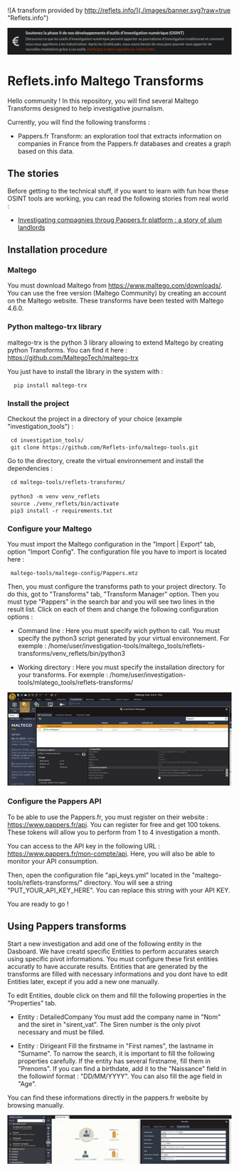 ![A transform provided by http://reflets.info/](./images/banner.svg?raw=true "Reflets.info")

[<img src="./images/cagnotte.png">](https://donorbox.org/reflets-2)

# Reflets.info Maltego Transforms

Hello community ! In this repository, you will find several Maltego Transforms designed to help investigative journalism.

Currently, you will find the following transforms :

 - Pappers.fr Transform: an exploration tool that extracts information on companies in France from the Pappers.fr databases and creates a graph based on this data.

 ## The stories

 Before getting to the technical stuff, if you want to learn with fun how these OSINT tools are working, you can read the following stories from real world : 

 - [Investigating compagnies throug Pappers.fr platform : a story of slum landlords](https://reflets.info/articles/osint-reflets-partage-avec-la-communaute-ses-tranforms-maltego-pour-pappers/)
 
## Installation procedure
 
### Maltego
 
 You must download Maltego from https://www.maltego.com/downloads/. You can use the free version (Maltego Community) by creating an account on the Maltego website.
 These transforms have been tested with Maltego 4.6.0.
 
### Python maltego-trx library
 
 maltego-trx is the python 3 library allowing to extend Maltego by creating python Transforms. You can find it here : https://github.com/MaltegoTech/maltego-trx
 
 You just have to install the library in the system with :
 
      pip install maltego-trx
      
### Install the project

Checkout the project in a directory of your choice (example "investigation_tools") : 

     cd investigation_tools/
     git clone https://github.com/Reflets-info/maltego-tools.git
     
Go to the directory, create the virtual environnement and install the dependencies :

     cd maltego-tools/reflets-transforms/
     
     python3 -m venv venv_reflets
     source ./venv_reflets/bin/activate
     pip3 install -r requirements.txt
     
### Configure your Maltego

You must import the Maltego configuration in the "Import | Export" tab, option "Import Config". The configuration file you have to import is located here :

     maltego-tools/maltego-config/Pappers.mtz
     
Then, you must configure the transforms path to your project directory. To do this, got to "Transforms" tab, "Transform Manager" option. Then you must type "Pappers" in the search bar and you will see two lines in the result list. Click on each of them and change the following configuration options :

- Command line : Here you must specify wich python to call. You must specify the python3 script generated by your virtual environnement. For exemple : /home/user/investigation-tools/maltego_tools/reflets-transforms/venv_reflets/bin/python3

- Working directory : Here you must specify the installation directory for your transforms. For exemple : /home/user/investigation-tools/mlatego_tools/reflets-transforms/

![Configuration of transforms](./images/configure_transform.png)

### Configure the Pappers API

To be able to use the Pappers.fr, you must register on their website : https://www.pappers.fr/api. You can register for free and get 100 tokens. These tokens will allow you to perform from 1 to 4 investigation a month. 

You can access to the API key in the following URL : https://www.pappers.fr/mon-compte/api. Here, you will also be able to monitor your API consumption.

Then, open the configuration file "api_keys.yml" located in the "maltego-tools/reflets-transforms/" directory. You will see a string "PUT_YOUR_API_KEY_HERE". You can replace this string with your API KEY.
       
You are ready to go !

## Using Pappers transforms

Start a new investigation and add one of the following entity in the Dasboard. We have creatd specific Entities to perform accurates search using specific pivot informations. You must configure these first entities accuratly to have accurate results. Entities that are generated by the transforms are filled with necessary informations and you dont have to edit Entities later, except if you add a new one manually.

To edit Entities, double click on them and fill the following properties in the "Properties" tab.

- Entity : DetailedCompany
You must add the company name in "Nom" and the siret in "sirent_vat". The Siren number is the only pivot necessary and must be filled.

- Entity : Dirigeant
Fill the firstname in "First names", the lastname in "Surname". To narrow the search, it is important to fill the following properties carefully. If the entity has several firstname, fill them in "Prenoms". If you can find a birthdate, add it to the "Naissance" field in the followinf format : "DD/MM/YYYY". You can also fill the age field in "Age".

You can find these informations directly in the pappers.fr website by browsing manually.

![Configuration of entities](./images/entities_config.png)

 




